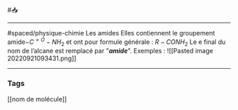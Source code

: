 #📥 
___
#spaced/physique-chimie 
Les amides Elles contiennent le groupement amide$-C^{=O}-NH_2$ et ont pour formule générale : $R − CO NH_2$ Le e final du nom de l’alcane est remplacé par "***amide***". Exemples : ![[Pasted image 20220921093431.png]]

---
### Tags
[[nom de molécule]]